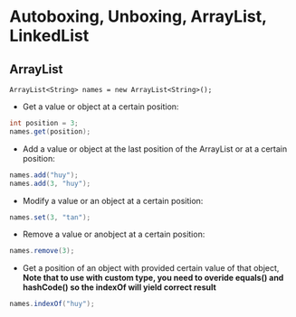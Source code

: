 # Autoboxing, Unboxing, ArrayList, LinkedList
## ArrayList
`ArrayList<String> names = new ArrayList<String>(); `
* Get a value or object at a certain position: 
```java
int position = 3;
names.get(position); 
```
* Add a value or object at the last position of the ArrayList or at a certain position:
```java
names.add("huy");
names.add(3, "huy");
```
* Modify a value or an object at a certain position:
```java
names.set(3, "tan");
```
* Remove a value or anobject at a certain position:
```java
names.remove(3);
```
* Get a position of an object with provided certain value of that object, **Note that to use with custom type, you need to overide equals() and hashCode() so the indexOf will yield correct result**
```java
names.indexOf("huy");
```
